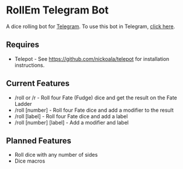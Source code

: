 # RollEm Telegram Bot
A dice rolling bot for [Telegram](https://telegram.org). To use this bot in Telegram, [click here](https://telegram.me/rollembot).

## Requires
* Telepot - See https://github.com/nickoala/telepot for installation instructions.

## Current Features
* /roll or /r - Roll four Fate (Fudge) dice and get the result on the Fate Ladder
* /roll [number] - Roll four Fate dice and add a modifier to the result
* /roll [label] - Roll four Fate dice and add a label
* /roll [number] [label] - Add a modifier and label

## Planned Features
* Roll dice with any number of sides
* Dice macros
